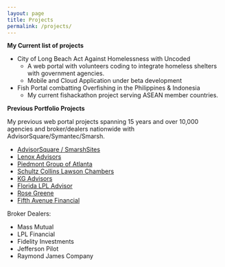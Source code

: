 ```yaml
---
layout: page
title: Projects
permalink: /projects/
---
```


**My Current list of projects**

* City of Long Beach Act Against Homelessness with Uncoded
	* A web portal with volunteers coding to integrate homeless shelters with government agencies.
	* Mobile and Cloud Application under beta development
* Fish Portal combatting Overfishing in the Philippines & Indonesia
	* My current fishackathon project serving ASEAN member countries.

**Previous Portfolio Projects**

My previous web portal projects spanning 15 years and over 10,000 agencies and broker/dealers nationwide with AdvisorSquare/Symantec/Smarsh.

* [AdvisorSquare / SmarshSites](http://www.smarsh.com)
* [Lenox Advisors](http://www.lenoxadvisors.com)
* [Piedmont Group of Atlanta](http://http://www.thepiedmontgroupofatlanta.com/)
* [Schultz Collins Lawson Chambers](http://www.schultzcollins.com)
* [KG Advisors](http://www.kgadvisors.com)
* [Florida LPL Advisor](http://www.floridalpladvisor.com)
* [Rose Greene](http://www.rosegreene.com)
* [Fifth Avenue Financial](http://www.fifthavenuefinancial.com)

Broker Dealers:

* Mass Mutual
* LPL Financial
* Fidelity Investments
* Jefferson Pilot
* Raymond James Company
